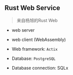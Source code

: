 ## Rust Web Service

>来自杨旭的Rust Web

- web server 

- web client (WebAssembly)

- Web framework: `Actix`

- Database: `PostgreSQL`

- Database connection: SQLx